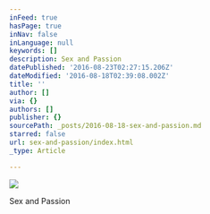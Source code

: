 ```yaml
---
inFeed: true
hasPage: true
inNav: false
inLanguage: null
keywords: []
description: Sex and Passion
datePublished: '2016-08-23T02:27:15.206Z'
dateModified: '2016-08-18T02:39:08.002Z'
title: ''
author: []
via: {}
authors: []
publisher: {}
sourcePath: _posts/2016-08-18-sex-and-passion.md
starred: false
url: sex-and-passion/index.html
_type: Article

---
```

![](https://the-grid-user-content.s3-us-west-2.amazonaws.com/a802348c-3762-4743-ad9f-7279c531e459.jpg)

Sex and Passion